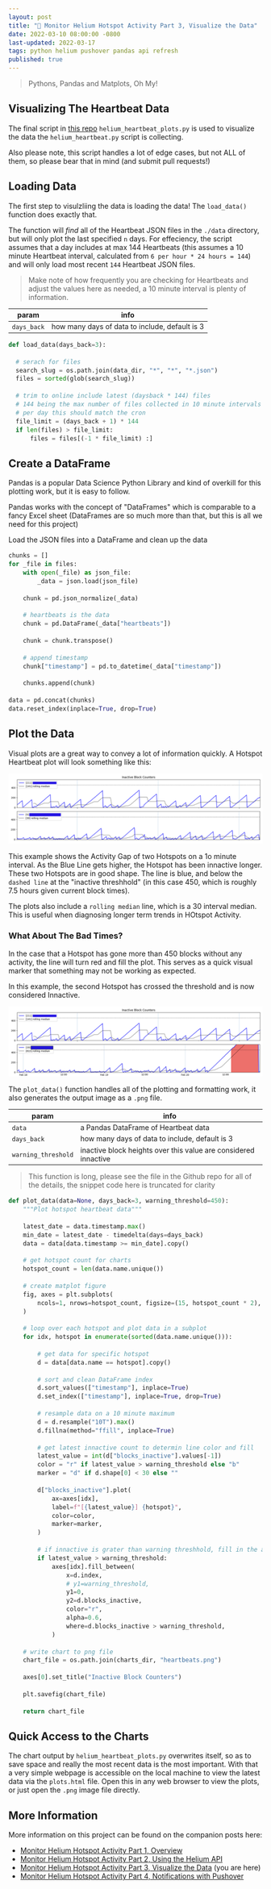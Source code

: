 ```yaml
---
layout: post
title: "🎈 Monitor Helium Hotspot Activity Part 3, Visualize the Data"
date: 2022-03-10 08:00:00 -0800
last-updated: 2022-03-17
tags: python helium pushover pandas api refresh
published: true
---
```


> Pythons, Pandas and Matplots, Oh My!

## Visualizing The Heartbeat Data

The final script in [this repo][github-repo] `helium_heartbeat_plots.py` is used to visualize the data the `helium_heartbeat.py` script is collecting.

Also please note, this script handles a lot of edge cases, but not ALL of them, so please bear that in mind (and submit pull requests!)

## Loading Data

The first step to visulzliing the data is loading the data! The `load_data()` function does exactly that.

The function will _find_ all of the Heartbeat JSON files in the `./data` directory, but will only plot the last specified `n` days. For effeciency, the script assumes that a day includes at max 144 Heartbeats (this assumes a 10 minute Heartbeat interval, calculated from `6 per hour * 24 hours = 144`) and will only load most recent `144` Heartbeat JSON files.

> Make note of how frequently you are checking for Heartbeats and adjust the values here as needed, a 10 minute interval is plenty of information.

| param       | info                                           |
| ----------- | ---------------------------------------------- |
| `days_back` | how many days of data to include, default is 3 |

```python
def load_data(days_back=3):

  # serach for files
  search_slug = os.path.join(data_dir, "*", "*", "*.json")
  files = sorted(glob(search_slug))

  # trim to online include latest (daysback * 144) files
  # 144 being the max number of files collected in 10 minute intervals
  # per day this should match the cron
  file_limit = (days_back + 1) * 144
  if len(files) > file_limit:
      files = files[(-1 * file_limit) :]

```

## Create a DataFrame

Pandas is a popular Data Science Python Library and kind of overkill for this plotting work, but it is easy to follow.

Pandas works with the concept of "DataFrames" which is comparable to a fancy Excel sheet (DataFrames are so much more than that, but this is all we need for this project)

Load the JSON files into a DataFrame and clean up the data

```python
chunks = []
for _file in files:
    with open(_file) as json_file:
        _data = json.load(json_file)

    chunk = pd.json_normalize(_data)

    # heartbeats is the data
    chunk = pd.DataFrame(_data["heartbeats"])

    chunk = chunk.transpose()

    # append timestamp
    chunk["timestamp"] = pd.to_datetime(_data["timestamp"])

    chunks.append(chunk)

data = pd.concat(chunks)
data.reset_index(inplace=True, drop=True)

```

## Plot the Data

Visual plots are a great way to convey a lot of information quickly. A Hotspot Heartbeat plot will look something like this:

![sample-image][sample-image]

This example shows the Activity Gap of two Hotspots on a 1o minute interval. As the Blue Line gets higher, the Hotspot has been innactive longer. These two Hotspots are in good shape. The line is blue, and below the `dashed line` at the "inactive threshhold" (in this case 450, which is roughly 7.5 hours given current block times).

The plots also include a `rolling median` line, which is a 30 interval median. This is useful when diagnosing longer term trends in HOtspot Activity.

### What About The Bad Times?

In the case that a Hotspot has gone more than 450 blocks without any activity, the line will turn red and fill the plot. This serves as a quick visual marker that something may not be working as expected.

In this example, the second Hotspot has crossed the threshold and is now considered Innactive.

![sample-image-warning][sample-image-warning]

The `plot_data()` function handles all of the plotting and formatting work, it also generates the output image as a `.png` file.

| param               | info                                                            |
| ------------------- | --------------------------------------------------------------- |
| `data`              | a Pandas DataFrame of Heartbeat data                            |
| `days_back`         | how many days of data to include, default is 3                  |
| `warning_threshold` | inactive block heights over this value are considered innactive |

> This function is long, please see the file in the Github repo for all of the details, the snippet code here is truncated for clarity

```python
def plot_data(data=None, days_back=3, warning_threshold=450):
    """Plot hotspot heartbeat data"""

    latest_date = data.timestamp.max()
    min_date = latest_date - timedelta(days=days_back)
    data = data[data.timestamp >= min_date].copy()

    # get hotspot count for charts
    hotspot_count = len(data.name.unique())

    # create matplot figure
    fig, axes = plt.subplots(
        ncols=1, nrows=hotspot_count, figsize=(15, hotspot_count * 2), sharex=True
    )

    # loop over each hotspot and plot data in a subplot
    for idx, hotspot in enumerate(sorted(data.name.unique())):

        # get data for specific hotspot
        d = data[data.name == hotspot].copy()

        # sort and clean DataFrame index
        d.sort_values(["timestamp"], inplace=True)
        d.set_index(["timestamp"], inplace=True, drop=True)

        # resample data on a 10 minute maximum
        d = d.resample("10T").max()
        d.fillna(method="ffill", inplace=True)

        # get latest innactive count to determin line color and fill
        latest_value = int(d["blocks_inactive"].values[-1])
        color = "r" if latest_value > warning_threshold else "b"
        marker = "d" if d.shape[0] < 30 else ""

        d["blocks_inactive"].plot(
            ax=axes[idx],
            label=f"[{latest_value}] {hotspot}",
            color=color,
            marker=marker,
        )

        # if innactive is grater than warning threshhold, fill in the area under the line
        if latest_value > warning_threshold:
            axes[idx].fill_between(
                x=d.index,
                # y1=warning_threshold,
                y1=0,
                y2=d.blocks_inactive,
                color="r",
                alpha=0.6,
                where=d.blocks_inactive > warning_threshold,
            )

    # write chart to png file
    chart_file = os.path.join(charts_dir, "heartbeats.png")

    axes[0].set_title("Inactive Block Counters")

    plt.savefig(chart_file)

    return chart_file

```

## Quick Access to the Charts

The chart output by `helium_heartbeat_plots.py` overwrites itself, so as to save space and really the most recent data is the most important. With that a very simple webpage is accessible on the local machine to view the latest data via the `plots.html` file. Open this in any web browser to view the plots, or just open the `.png` image file directly.

## More Information

More information on this project can be found on the companion posts here:

- [Monitor Helium Hotspot Activity Part 1, Overview][helim-heartbeat-part-1]
- [Monitor Helium Hotspot Activity Part 2, Using the Helium API][helim-heartbeat-part-2]
- [Monitor Helium Hotspot Activity Part 3, Visualize the Data][helim-heartbeat-part-3] (you are here)
- [Monitor Helium Hotspot Activity Part 4, Notifications with Pushover][helim-heartbeat-part-4]

[github-repo]: https://github.com/samgutentag/helium-heartbeat
[helim-heartbeat-part-1]: https://gutentag.co/3MzZNAb
[helim-heartbeat-part-2]: https://gutentag.co/3MGjUwo
[helim-heartbeat-part-3]: https://gutentag.co/3N8Tzrk
[helim-heartbeat-part-4]: https://www.samgutentag.com/blog
[sample-image-warning]: https://github.com/samgutentag/helium-heartbeat/blob/main/_assets/sample_output_warning.png?raw=true
[sample-image]: https://github.com/samgutentag/helium-heartbeat/blob/main/_assets/sample_output.png?raw=true
